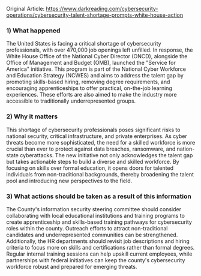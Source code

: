 Original Article: https://www.darkreading.com/cybersecurity-operations/cybersecurity-talent-shortage-prompts-white-house-action

### 1) What happened

The United States is facing a critical shortage of cybersecurity professionals, with over 470,000 job openings left unfilled. In response, the White House Office of the National Cyber Director (ONCD), alongside the Office of Management and Budget (OMB), launched the "Service for America" initiative. This program is part of the National Cyber Workforce and Education Strategy (NCWES) and aims to address the talent gap by promoting skills-based hiring, removing degree requirements, and encouraging apprenticeships to offer practical, on-the-job learning experiences. These efforts are also aimed to make the industry more accessible to traditionally underrepresented groups.

### 2) Why it matters

This shortage of cybersecurity professionals poses significant risks to national security, critical infrastructure, and private enterprises. As cyber threats become more sophisticated, the need for a skilled workforce is more crucial than ever to protect against data breaches, ransomware, and nation-state cyberattacks. The new initiative not only acknowledges the talent gap but takes actionable steps to build a diverse and skilled workforce. By focusing on skills over formal education, it opens doors for talented individuals from non-traditional backgrounds, thereby broadening the talent pool and introducing new perspectives to the field.

### 3) What actions should be taken as a result of this information

The County's information security steering committee should consider collaborating with local educational institutions and training programs to create apprenticeship and skills-based training pathways for cybersecurity roles within the county. Outreach efforts to attract non-traditional candidates and underrepresented communities can be strengthened. Additionally, the HR departments should revisit job descriptions and hiring criteria to focus more on skills and certifications rather than formal degrees. Regular internal training sessions can help upskill current employees, while partnerships with federal initiatives can keep the county's cybersecurity workforce robust and prepared for emerging threats.